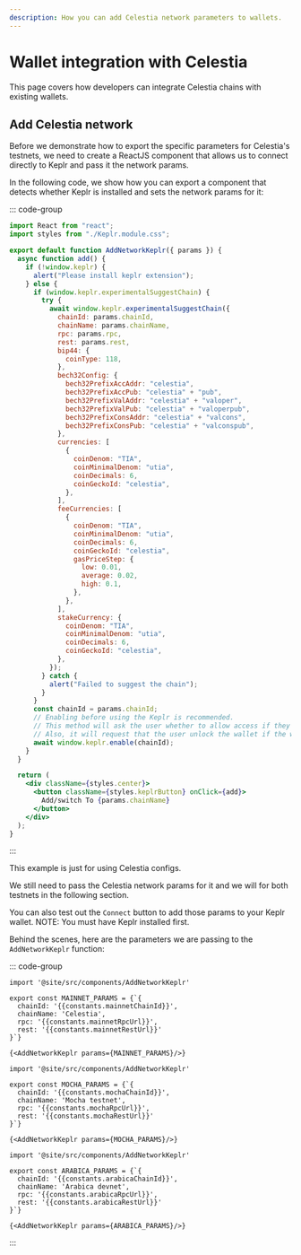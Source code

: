 ```yaml
---
description: How you can add Celestia network parameters to wallets.
---
```


# Wallet integration with Celestia

<!-- markdownlint-disable MD033 -->
<script>
import constants from '/.vitepress/constants/constants.js'
import AddNetworkKeplr from '/.vitepress/components/AddNetworkKeplr.vue'

export default {
  components: {
    AddNetworkKeplr,
  },
  data() {
    return {
      constants,
      ARABICA_PARAMS: {
        chainId: `${constants.arabicaChainId}`,
        chainName: 'Arabica devnet',
        rpc: `${constants.arabicaRpcUrl}`,
        rest: `${constants.arabicaRestUrl}`
      },
      MOCHA_PARAMS: {
        chainId: `${constants.mochaChainId}`,
        chainName: 'Mocha testnet',
        rpc: `${constants.mochaRpcUrl}`,
        rest: `${constants.mochaRestUrl}`
      },
      MAINNET_PARAMS: {
        chainId: `${constants.mainnetChainId}`,
        chainName: 'Celestia',
        rpc: `${constants.mainnetRpcUrl}`,
        rest: `${constants.mainnetRestUrl}`
      }
    }
  }
}
</script>

This page covers how developers can integrate Celestia chains
with existing wallets.

## Add Celestia network

Before we demonstrate how to export the specific parameters for
Celestia's testnets, we need to create a ReactJS component
that allows us to connect directly to Keplr and pass it the network
params.

In the following code, we show how you can export a component
that detects whether Keplr is installed and sets the network
params for it:

::: code-group

<!-- markdownlint-disable MD013 -->

```jsx [Keplr]
import React from "react";
import styles from "./Keplr.module.css";

export default function AddNetworkKeplr({ params }) {
  async function add() {
    if (!window.keplr) {
      alert("Please install keplr extension");
    } else {
      if (window.keplr.experimentalSuggestChain) {
        try {
          await window.keplr.experimentalSuggestChain({
            chainId: params.chainId,
            chainName: params.chainName,
            rpc: params.rpc,
            rest: params.rest,
            bip44: {
              coinType: 118,
            },
            bech32Config: {
              bech32PrefixAccAddr: "celestia",
              bech32PrefixAccPub: "celestia" + "pub",
              bech32PrefixValAddr: "celestia" + "valoper",
              bech32PrefixValPub: "celestia" + "valoperpub",
              bech32PrefixConsAddr: "celestia" + "valcons",
              bech32PrefixConsPub: "celestia" + "valconspub",
            },
            currencies: [
              {
                coinDenom: "TIA",
                coinMinimalDenom: "utia",
                coinDecimals: 6,
                coinGeckoId: "celestia",
              },
            ],
            feeCurrencies: [
              {
                coinDenom: "TIA",
                coinMinimalDenom: "utia",
                coinDecimals: 6,
                coinGeckoId: "celestia",
                gasPriceStep: {
                  low: 0.01,
                  average: 0.02,
                  high: 0.1,
                },
              },
            ],
            stakeCurrency: {
              coinDenom: "TIA",
              coinMinimalDenom: "utia",
              coinDecimals: 6,
              coinGeckoId: "celestia",
            },
          });
        } catch {
          alert("Failed to suggest the chain");
        }
      }
      const chainId = params.chainId;
      // Enabling before using the Keplr is recommended.
      // This method will ask the user whether to allow access if they haven't visited this website.
      // Also, it will request that the user unlock the wallet if the wallet is locked.
      await window.keplr.enable(chainId);
    }
  }

  return (
    <div className={styles.center}>
      <button className={styles.keplrButton} onClick={add}>
        Add/switch To {params.chainName}
      </button>
    </div>
  );
}
```

:::

<!-- markdownlint-enable MD013 -->

This example is just for using Celestia configs.

We still need to pass the Celestia network params for it and
we will for both testnets in the following section.

You can also test out the `Connect` button to add those
params to your Keplr wallet. NOTE: You must have Keplr installed
first.

Behind the scenes, here are the parameters
we are passing to the `AddNetworkKeplr`
function:

::: code-group

```js-vue [Mainnet Beta]
import '@site/src/components/AddNetworkKeplr'

export const MAINNET_PARAMS = {`{
  chainId: '{{constants.mainnetChainId}}',
  chainName: 'Celestia',
  rpc: '{{constants.mainnetRpcUrl}}',
  rest: '{{constants.mainnetRestUrl}}'
}`}

{<AddNetworkKeplr params={MAINNET_PARAMS}/>}
```

```js-vue [Mocha]
import '@site/src/components/AddNetworkKeplr'

export const MOCHA_PARAMS = {`{
  chainId: '{{constants.mochaChainId}}',
  chainName: 'Mocha testnet',
  rpc: '{{constants.mochaRpcUrl}}',
  rest: '{{constants.mochaRestUrl}}'
}`}

{<AddNetworkKeplr params={MOCHA_PARAMS}/>}
```

```js-vue [Arabica]
import '@site/src/components/AddNetworkKeplr'

export const ARABICA_PARAMS = {`{
  chainId: '{{constants.arabicaChainId}}',
  chainName: 'Arabica devnet',
  rpc: '{{constants.arabicaRpcUrl}}',
  rest: '{{constants.arabicaRestUrl}}'
}`}

{<AddNetworkKeplr params={ARABICA_PARAMS}/>}
```

:::
